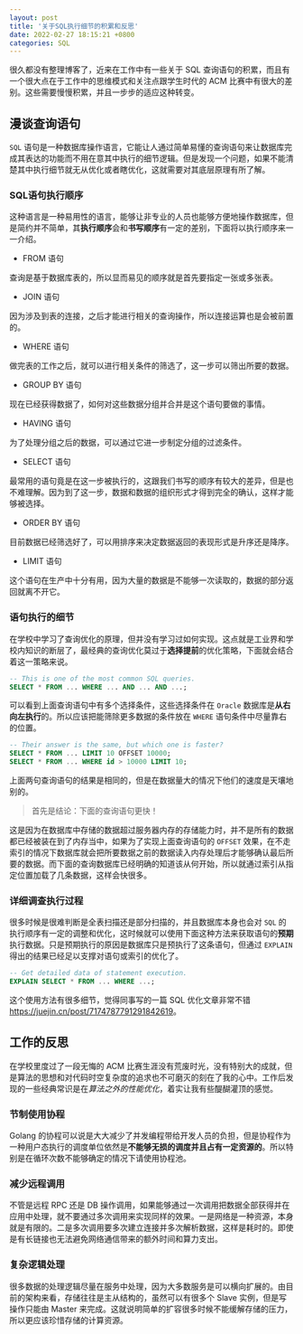 ```yaml
---
layout: post
title: '关于SQL执行细节的积累和反思'
date: 2022-02-27 18:15:21 +0800
categories: SQL
---
```


很久都没有整理博客了，近来在工作中有一些关于 SQL 查询语句的积累，而且有一个很大点在于工作中的思维模式和关注点跟学生时代的 ACM 比赛中有很大的差别。这些需要慢慢积累，并且一步步的适应这种转变。

## 漫谈查询语句

`SQL` 语句是一种数据库操作语言，它能让人通过简单易懂的查询语句来让数据库完成其表达的功能而不用在意其中执行的细节逻辑。但是发现一个问题，如果不能清楚其中执行细节就无从优化或者瞎优化，这就需要对其底层原理有所了解。

### SQL语句执行顺序

这种语言是一种易用性的语言，能够让非专业的人员也能够方便地操作数据库，但是简约并不简单，其**执行顺序**会和**书写顺序**有一定的差别，下面将以执行顺序来一一介绍。

- FROM 语句

查询是基于数据库表的，所以显而易见的顺序就是首先要指定一张或多张表。

- JOIN 语句

因为涉及到表的连接，之后才能进行相关的查询操作，所以连接运算也是会被前置的。

- WHERE 语句

做完表的工作之后，就可以进行相关条件的筛选了，这一步可以筛出所要的数据。

- GROUP BY 语句

现在已经获得数据了，如何对这些数据分组并合并是这个语句要做的事情。

- HAVING 语句

为了处理分组之后的数据，可以通过它进一步制定分组的过滤条件。

- SELECT 语句

最常用的语句竟是在这一步被执行的，这跟我们书写的顺序有较大的差异，但是也不难理解。因为到了这一步，数据和数据的组织形式才得到完全的确认，这样才能够被选择。

- ORDER BY 语句

目前数据已经筛选好了，可以用排序来决定数据返回的表现形式是升序还是降序。

- LIMIT 语句

这个语句在生产中十分有用，因为大量的数据是不能够一次读取的，数据的部分返回就离不开它。

### 语句执行的细节

在学校中学习了查询优化的原理，但并没有学习过如何实现。这点就是工业界和学校内知识的断层了，最经典的查询优化莫过于**选择提前**的优化策略，下面就会结合着这一策略来说。

```sql
-- This is one of the most common SQL queries.
SELECT * FROM ... WHERE ... AND ... AND ...;
```

可以看到上面查询语句中有多个选择条件，这些选择条件在 `Oracle` 数据库是**从右向左执行**的。所以应该把能筛除更多数据的条件放在 `WHERE` 语句条件中尽量靠右的位置。

```sql
-- Their answer is the same, but which one is faster?
SELECT * FROM ... LIMIT 10 OFFSET 10000;
SELECT * FROM ... WHERE id > 10000 LIMIT 10;
```

上面两句查询语句的结果是相同的，但是在数据量大的情况下他们的速度是天壤地别的。

> 首先是结论：下面的查询语句更快！

这是因为在数据库中存储的数据超过服务器内存的存储能力时，并不是所有的数据都已经被装在到了内存当中，如果为了实现上面查询语句的 `OFFSET` 效果，在不走索引的情况下数据库就会把所要数据之前的数据读入内存处理后才能够确认最后所要的数据。而下面的查询数据库已经明确的知道该从何开始，所以就通过索引从指定位置加载了几条数据，这样会快很多。

### 详细调查执行过程

很多时候是很难判断是全表扫描还是部分扫描的，并且数据库本身也会对 `SQL` 的执行顺序有一定的调整和优化，这时候就可以使用下面这种方法来获取语句的**预期**执行数据。只是预期执行的原因是数据库只是预执行了这条语句，但通过 `EXPLAIN` 得出的结果已经足以支撑对语句或索引的优化了。

```sql
-- Get detailed data of statement execution.
EXPLAIN SELECT * FROM ... WHERE ...;
```

这个使用方法有很多细节，觉得同事写的一篇 SQL 优化文章非常不错 <https://juejin.cn/post/7174787791291842619>。

## 工作的反思

在学校里度过了一段无悔的 ACM 比赛生涯没有荒废时光，没有特别大的成就，但是算法的思想和对代码时空复杂度的追求也不可磨灭的刻在了我的心中。工作后发现的一些经典常识是在*算法之外的性能优化*，着实让我有些醍醐灌顶的感觉。

### 节制使用协程

Golang 的协程可以说是大大减少了并发编程带给开发人员的负担，但是协程作为一种用户态执行的调度单位依然是**不能够无损的调度并且占有一定资源的**。所以特别是在循环次数不能够确定的情况下请使用协程池。

### 减少远程调用

不管是远程 RPC 还是 DB 操作调用，如果能够通过一次调用把数据全部获得并在应用中处理，就不要通过多次调用来实现同样的效果。一是网络是一种资源，本身就是有限的。二是多次调用要多次建立连接并多次解析数据，这样是耗时的。即使是有长链接也无法避免网络通信带来的额外时间和算力支出。

### 复杂逻辑处理

很多数据的处理逻辑尽量在服务中处理，因为大多数服务是可以横向扩展的。由目前的架构来看，存储往往是主从结构的，虽然可以有很多个 Slave 实例，但是写操作只能由 Master 来完成。这就说明简单的扩容很多时候不能缓解存储的压力，所以更应该珍惜存储的计算资源。